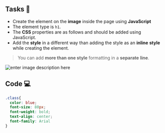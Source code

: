 ## Tasks 🎯

- Create the element on the **image** inside the page using **JavaScript**
- The element type is `h1`.
- The **CSS** properties are as follows and should be added using JavaScript.
- Add the **style** in a different way than adding the style as an **inline** **style** while creating the element.

> You can add **more than one style** formatting in a **separate** **line**.

![enter image description here](https://i.imgur.com/TcMUBb1.png)

## Code 💻

```css
.class{
  color: blue;
  font-size: 80px;
  font-weight: bold;
  text-align: center;
  font-family: Arial
}
```
